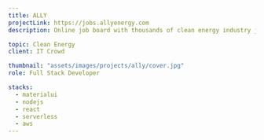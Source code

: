 ```yaml
---
title: ALLY
projectLink: https://jobs.allyenergy.com
description: Online job board with thousands of clean energy industry jobs.

topic: Clean Energy
client: IT Crowd

thumbnail: "assets/images/projects/ally/cover.jpg"
role: Full Stack Developer

stacks:
  - materialui
  - nodejs
  - react
  - serverless
  - aws
---
```

